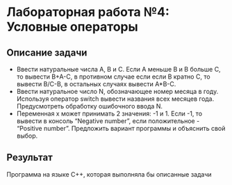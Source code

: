 # Лабораторная работа №4: Условные операторы

## Описание задачи

- Ввести натуральные числа A, B и C. Если A меньше B и B больше C, то вывести B+A-C, в противном случае если если B кратно C, то вывести B/С-B, в остальных случаях вывести A*B-C.
- Ввести натуральное число N, обозначающее номер месяца в году. Используя оператор switch вывести названия всех месяцев года. Предусмотреть обработку ошибочного ввода N.
- Переменная x может принимать 2 значения: -1 и 1. Если -1, то вывести в консоль “Negative number”, если положительное - “Positive number”. Предложить вариант программы и объяснить свой выбор.


## Результат

Программа на языке C++, которая выполняла бы описанные задачи
